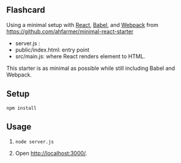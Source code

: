 ## Flashcard

Using a minimal setup with [React](https://facebook.github.io/react/),
[Babel](http://babeljs.io/), and [Webpack](http://webpack.github.io/) from
https://github.com/ahfarmer/minimal-react-starter

- server.js : 
- public/index.html: entry point
- src/main.js: where React renders element to HTML.

This starter is as minimal as possible while still including Babel and Webpack.

## Setup

```
npm install
```

## Usage

1. `node server.js`

2. Open [http://localhost:3000/](http://localhost:3000/).
